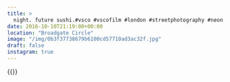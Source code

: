 ```yaml
---
title: >
  night. future sushi.#vsco #vscofilm #london #streetphotography #neon #night
date: 2016-10-10T21:19:00+00:00
location: "Broadgate Circle"
image: "/img/0b3f37738679b6100cd57710ad3ac32f.jpg"
draft: false
instagram: true
---
```


{{<photo src="/img/0b3f37738679b6100cd57710ad3ac32f.jpg">}}
